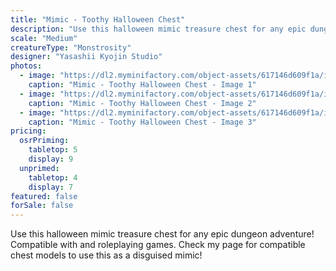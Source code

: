```yaml
---
title: "Mimic - Toothy Halloween Chest"
description: "Use this halloween mimic treasure chest for any epic dungeon adventure! Compatible with and roleplaying games. Check my page for compatible chest models to use this as a disguised mimic! "
scale: "Medium"
creatureType: "Monstrosity"
designer: "Yasashii Kyojin Studio"
photos:
  - image: "https://dl2.myminifactory.com/object-assets/617146d609f1a/images/720X720-mimic-toothy-halloween-ps.jpg"
    caption: "Mimic - Toothy Halloween Chest - Image 1"
  - image: "https://dl2.myminifactory.com/object-assets/617146d609f1a/images/720X720-hm2.jpg"
    caption: "Mimic - Toothy Halloween Chest - Image 2"
  - image: "https://dl2.myminifactory.com/object-assets/617146d609f1a/images/720X720-hm1.jpg"
    caption: "Mimic - Toothy Halloween Chest - Image 3"
pricing:
  osrPriming:
    tabletop: 5
    display: 9
  unprimed:
    tabletop: 4
    display: 7
featured: false
forSale: false
---
```


Use this halloween mimic treasure chest for any epic dungeon adventure! Compatible with and roleplaying games. Check my page for compatible chest models to use this as a disguised mimic! 